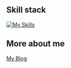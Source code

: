 



<!--
**ki225/ki225** is a ✨ _special_ ✨ repository because its `README.md` (this file) appears on your GitHub profile.

Here are some ideas to get you started:

- 🔭 I’m currently working on ...
- 🌱 I’m currently learning ...
- 👯 I’m looking to collaborate on ...
- 🤔 I’m looking for help with ...
- 💬 Ask me about ...
- 📫 How to reach me: ...
- 😄 Pronouns: ...
- ⚡ Fun fact: ...

# My Blog
[Click Here](https://ki225.github.io/)
-->
## Skill stack
[![My Skills](https://skillicons.dev/icons?i=py,cpp,aws,gcp,git,docker,linux,jenkins,postman,figma,terraform&perline=10)](https://skillicons.dev)
## More about me
[My Blog](https://ki225.github.io/)


